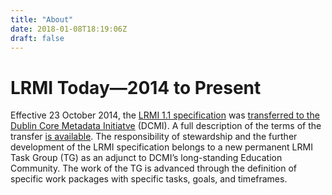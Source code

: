 ```yaml
---
title: "About"
date: 2018-01-08T18:19:06Z
draft: false
---
```


# LRMI Today—2014 to Present

Effective 23 October 2014, the [LRMI 1.1 specification](/lrmi-1-1/) was [transferred to the Dublin Core Metadata Initiatve](/2014/10/23/lrmi-transfers-stewardship/) (DCMI). A full description of the terms of the transfer [is available](/2014/10/23/lrmi-transfers-stewardship/). The responsibility of stewardship and the further development of the LRMI specification belongs to a new permanent LRMI Task Group (TG) as an adjunct to DCMI’s long-standing Education Community. The work of the TG is advanced through the definition of specific work packages with specific tasks, goals, and timeframes.

